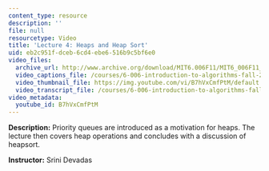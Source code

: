 ```yaml
---
content_type: resource
description: ''
file: null
resourcetype: Video
title: 'Lecture 4: Heaps and Heap Sort'
uid: eb2c951f-dceb-6cd4-ebe6-516b9c5bf6e0
video_files:
  archive_url: http://www.archive.org/download/MIT6.006F11/MIT6_006F11_lec04_300k.mp4
  video_captions_file: /courses/6-006-introduction-to-algorithms-fall-2011/4f81dd26f998521081cc5276aeddfc4d_B7hVxCmfPtM.vtt
  video_thumbnail_file: https://img.youtube.com/vi/B7hVxCmfPtM/default.jpg
  video_transcript_file: /courses/6-006-introduction-to-algorithms-fall-2011/ebf9f8cb1129d112a39066990693ca6f_B7hVxCmfPtM.pdf
video_metadata:
  youtube_id: B7hVxCmfPtM
---
```


**Description:** Priority queues are introduced as a motivation for heaps. The lecture then covers heap operations and concludes with a discussion of heapsort.

**Instructor:** Srini Devadas
